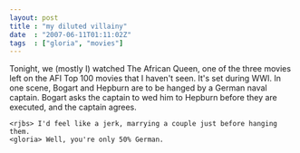 ```yaml
---
layout: post
title : "my diluted villainy"
date  : "2007-06-11T01:11:02Z"
tags  : ["gloria", "movies"]
---
```

Tonight, we (mostly I) watched The African Queen, one of the three movies left
on the AFI Top 100 movies that I haven't seen.  It's set during WWI.  In one
scene, Bogart and Hepburn are to be hanged by a German naval captain.  Bogart
asks the captain to wed him to Hepburn before they are executed, and the
captain agrees.

    <rjbs> I'd feel like a jerk, marrying a couple just before hanging them.
    <gloria> Well, you're only 50% German.


